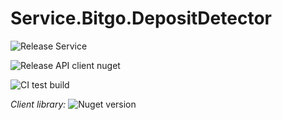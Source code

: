 # Service.Bitgo.DepositDetector

![Release Service](https://github.com/MyJetWallet/Service.Bitgo.DepositDetector/workflows/Release%20Service/badge.svg)

![Release API client nuget](https://github.com/MyJetWallet/Service.Bitgo.DepositDetector/workflows/Release%20API%20client%20nuget/badge.svg)

![CI test build](https://github.com/MyJetWallet/Service.Bitgo.DepositDetector/workflows/CI%20test%20build/badge.svg)

*Client library:* ![Nuget version](https://img.shields.io/nuget/v/MyJetWallet.Service.Bitgo.DepositDetector.Client?label=MyJetWallet.Service.Bitgo.DepositDetector.Client&style=social)


